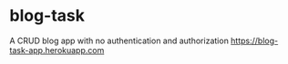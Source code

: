 # blog-task
A CRUD blog app with no authentication and authorization
https://blog-task-app.herokuapp.com
